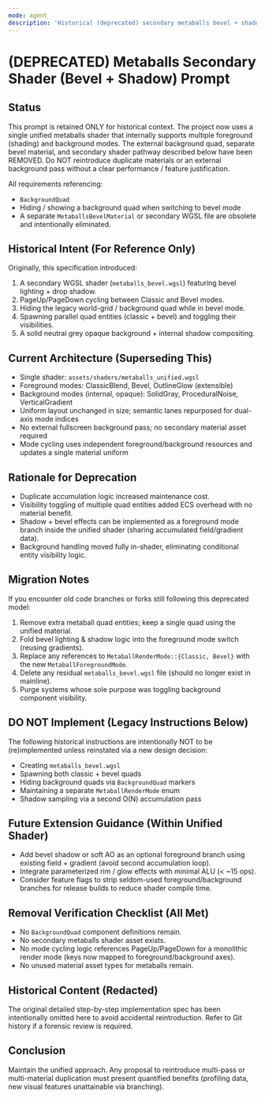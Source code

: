 ```yaml
---
mode: agent
description: 'Historical (deprecated) secondary metaballs bevel + shadow shader prompt — superseded by unified dual-axis metaballs shader; background quad path removed.'
---
```


# (DEPRECATED) Metaballs Secondary Shader (Bevel + Shadow) Prompt

## Status
This prompt is retained ONLY for historical context. The project now uses a single unified metaballs shader that internally supports multiple foreground (shading) and background modes. The external background quad, separate bevel material, and secondary shader pathway described below have been REMOVED. Do NOT reintroduce duplicate materials or an external background pass without a clear performance / feature justification.

All requirements referencing:
- `BackgroundQuad`
- Hiding / showing a background quad when switching to bevel mode
- A separate `MetaballsBevelMaterial` or secondary WGSL file
are obsolete and intentionally eliminated.

## Historical Intent (For Reference Only)
Originally, this specification introduced:
1. A secondary WGSL shader (`metaballs_bevel.wgsl`) featuring bevel lighting + drop shadow.
2. PageUp/PageDown cycling between Classic and Bevel modes.
3. Hiding the legacy world-grid / background quad while in bevel mode.
4. Spawning parallel quad entities (classic + bevel) and toggling their visibilities.
5. A solid neutral grey opaque background + internal shadow compositing.

## Current Architecture (Superseding This)
- Single shader: `assets/shaders/metaballs_unified.wgsl`
- Foreground modes: ClassicBlend, Bevel, OutlineGlow (extensible)
- Background modes (internal, opaque): SolidGray, ProceduralNoise, VerticalGradient
- Uniform layout unchanged in size; semantic lanes repurposed for dual-axis mode indices
- No external fullscreen background pass; no secondary material asset required
- Mode cycling uses independent foreground/background resources and updates a single material uniform

## Rationale for Deprecation
- Duplicate accumulation logic increased maintenance cost.
- Visibility toggling of multiple quad entities added ECS overhead with no material benefit.
- Shadow + bevel effects can be implemented as a foreground mode branch inside the unified shader (sharing accumulated field/gradient data).
- Background handling moved fully in-shader, eliminating conditional entity visibility logic.

## Migration Notes
If you encounter old code branches or forks still following this deprecated model:
1. Remove extra metaball quad entities; keep a single quad using the unified material.
2. Fold bevel lighting & shadow logic into the foreground mode switch (reusing gradients).
3. Replace any references to `MetaballRenderMode::{Classic, Bevel}` with the new `MetaballForegroundMode`.
4. Delete any residual `metaballs_bevel.wgsl` file (should no longer exist in mainline).
5. Purge systems whose sole purpose was toggling background component visibility.

## DO NOT Implement (Legacy Instructions Below)
The following historical instructions are intentionally NOT to be (re)implemented unless reinstated via a new design decision:
- Creating `metaballs_bevel.wgsl`
- Spawning both classic + bevel quads
- Hiding background quads via `BackgroundQuad` markers
- Maintaining a separate `MetaballRenderMode` enum
- Shadow sampling via a second O(N) accumulation pass

## Future Extension Guidance (Within Unified Shader)
- Add bevel shadow or soft AO as an optional foreground branch using existing field + gradient (avoid second accumulation loop).
- Integrate parameterized rim / glow effects with minimal ALU (< ~15 ops).
- Consider feature flags to strip seldom-used foreground/background branches for release builds to reduce shader compile time.

## Removal Verification Checklist (All Met)
- No `BackgroundQuad` component definitions remain.
- No secondary metaballs shader asset exists.
- No mode cycling logic references PageUp/PageDown for a monolithic render mode (keys now mapped to foreground/background axes).
- No unused material asset types for metaballs remain.

## Historical Content (Redacted)
The original detailed step-by-step implementation spec has been intentionally omitted here to avoid accidental reintroduction. Refer to Git history if a forensic review is required.

## Conclusion
Maintain the unified approach. Any proposal to reintroduce multi-pass or multi-material duplication must present quantified benefits (profiling data, new visual features unattainable via branching).
